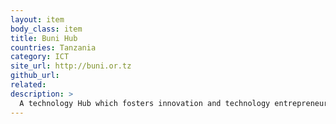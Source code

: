 ```yaml
---
layout: item
body_class: item
title: Buni Hub
countries: Tanzania
category: ICT
site_url: http://buni.or.tz
github_url: 
related: 
description: >
  A technology Hub which fosters innovation and technology entrepreneurship through capacity building, mentoring programs and community empowerment.
---
```

